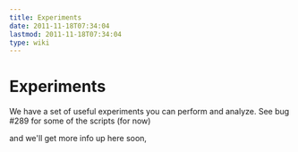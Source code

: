 ```yaml
---
title: Experiments
date: 2011-11-18T07:34:04
lastmod: 2011-11-18T07:34:04
type: wiki
---
```

Experiments
===========

We have a set of useful experiments you can perform and analyze. See bug
\#289 for some of the scripts (for now)

and we'll get more info up here soon,
